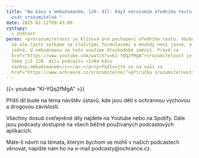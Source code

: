 ```yaml
---
title: "Na kávu s ombudsmanem, 120. díl: Když nerozumím úřednímu textu aneb Jak
  psát srozumitelně "
date: 2025-02-12T09:43:00
vystupy:
  - podcast
perex: <p>Srozumitelnost je klíčová pro pochopení úředního textu. V&nbsp;praxi
  se ale často setkáme se složitými formulacemi a mnohdy není jasné, o co se
  jedná. U ombudsmana se toto snažíme dlouhodobě změnit. Právě <a
  href="https://www.youtube.com/watch?v=KI-YQq2fMgA">srozumitelnost je další
  téma již 120. dílu podcastu <i>Na kávu
  s&nbsp;ombudsmanem</i></a>.</p><p>Podívejte se na naši <a
  href="https://www.ochrance.cz/srozumitelne/">příručku srozumitelnosti</a>.</p>
---
```

{{< youtube "KI-YQq2fMgA" >}}


<p>Příští díl bude na téma návštěv ústavů, kde jsou děti s ochrannou výchovou a drogovou závislostí.</p>
<p>Všechny dosud zveřejněné díly najdete na Youtube nebo na Spotify. Dále jsou podcasty dostupné na všech běžně používaných podcastových aplikacích.</p>
<p>Máte-li návrh na témata, kterým bychom se mohli v našich podcastech věnovat, napište nám ho na e-mail podcasty@ochrance.cz.</p>
